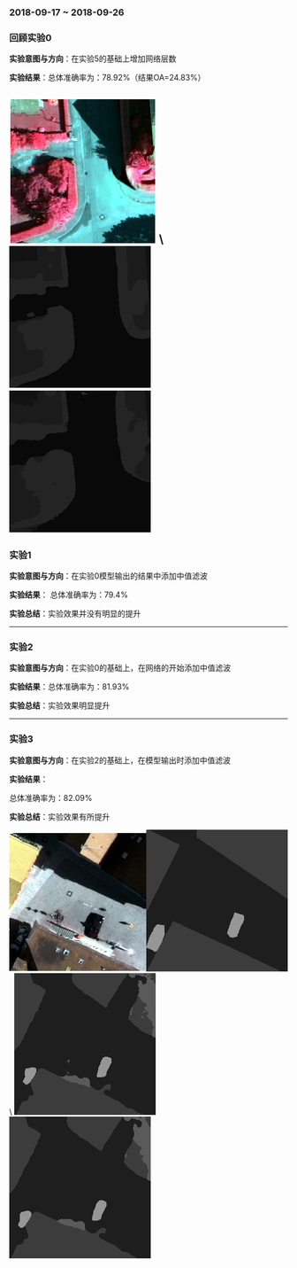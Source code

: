 ### 2018-09-17 ~ 2018-09-26


###  **回顾实验0**

**实验意图与方向**：在实验5的基础上增加网络层数

**实验结果**：总体准确率为：78.92%（结果OA=24.83%）

![image](https://github.com/3013216006/seminar/blob/master/18-09-27/7s.png) \\
![image](https://github.com/3013216006/seminar/blob/master/18-09-27/7o.png)
![image](https://github.com/3013216006/seminar/blob/master/18-09-27/7.png)
---


### **实验1**
**实验意图与方向**：在实验0模型输出的结果中添加中值滤波

**实验结果**：
总体准确率为：79.4%

**实验总结**：实验效果并没有明显的提升

---

### **实验2**
**实验意图与方向**：在实验0的基础上，在网络的开始添加中值滤波

**实验结果**：总体准确率为：81.93%

**实验总结**：实验效果明显提升

---

### **实验3**
**实验意图与方向**：在实验2的基础上，在模型输出时添加中值滤波

**实验结果**：

总体准确率为：82.09%

**实验总结**：实验效果有所提升

![image](https://github.com/3013216006/seminar/blob/master/18-09-27/83.png)![image](https://github.com/3013216006/seminar/blob/master/18-09-27/83o.png) \\
![image](https://github.com/3013216006/seminar/blob/master/18-09-27/83b.png)![image](https://github.com/3013216006/seminar/blob/master/18-09-27/83m.png)




